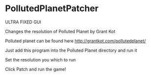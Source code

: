 PollutedPlanetPatcher
=====================
ULTRA FIXED GUI

Changes the resolution of Polluted Planet by Grant Kot

Polluted planet can be found here http://grantkot.com/pollutedplanet/

Just add this program into the Polluted Planet directory and run it

Set the resolution you which to run

Click Patch and run the game!
